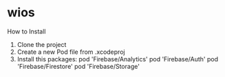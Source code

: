 # wios

How to Install

1. Clone the project
2. Create a new Pod file from .xcodeproj
3. Install this packages: 
pod 'Firebase/Analytics'
pod 'Firebase/Auth'
pod 'Firebase/Firestore'
pod 'Firebase/Storage'
